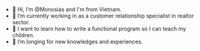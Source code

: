 - 👋 Hi, I’m @Monosias and I'm from Vietnam.
- 🌱 I’m currently working in as a customer relationship specialist in realtor sector.
- 👀 I want to learn how to write a functional program so I can teach my children.
- 💞️ I’m longing for new knowledges and experiences.

<!---
Monosias/Monosias is a ✨ special ✨ repository because its `README.md` (this file) appears on your GitHub profile.
You can click the Preview link to take a look at your changes.
--->
